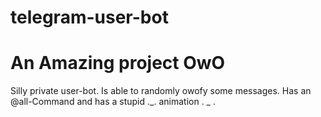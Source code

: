 # telegram-user-bot
# An Amazing project OwO
Silly private user-bot. Is able to randomly owofy some messages. Has an @all-Command and has a stupid ._. animation . _ .
